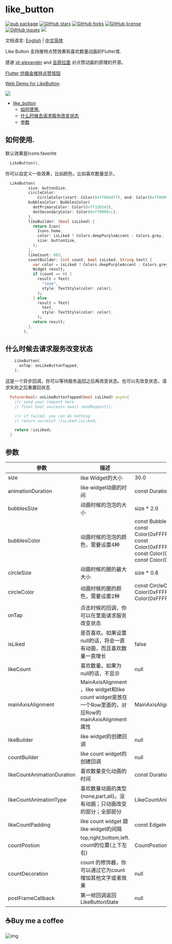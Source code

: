 # like_button

[![pub package](https://img.shields.io/pub/v/like_button.svg)](https://pub.dartlang.org/packages/like_button) [![GitHub stars](https://img.shields.io/github/stars/fluttercandies/like_button)](https://github.com/fluttercandies/like_button/stargazers) [![GitHub forks](https://img.shields.io/github/forks/fluttercandies/like_button)](https://github.com/fluttercandies/like_button/network)  [![GitHub license](https://img.shields.io/github/license/fluttercandies/like_button)](https://github.com/fluttercandies/like_button/blob/master/LICENSE)  [![GitHub issues](https://img.shields.io/github/issues/fluttercandies/like_button)](https://github.com/fluttercandies/like_button/issues) <a href="https://qm.qq.com/q/ZyJbSVjfSU"><img src="https://img.shields.io/badge/dynamic/yaml?url=https%3A%2F%2Fraw.githubusercontent.com%2Ffluttercandies%2F.github%2Frefs%2Fheads%2Fmain%2Fdata.yml&query=%24.qq_group_number&style=for-the-badge&label=QQ%E7%BE%A4&logo=qq&color=1DACE8" /></a>

文档语言: [English](README.md) | [中文简体](README-ZH.md)

Like Button 支持推特点赞效果和喜欢数量动画的Flutter库.

感谢 [jd-alexander](https://github.com/jd-alexander/LikeButton) and [吉原拉面](https://github.com/yumi0629/FlutterUI/tree/master/lib/likebutton) 对点赞动画的原理的开源。

[Flutter 仿掘金推特点赞按钮](https://juejin.im/post/5cee3b43e51d45773f2e8ed7)  

[Web Demo for LikeButton](https://fluttercandies.github.io/like_button/)

![](https://github.com/fluttercandies/Flutter_Candies/blob/master/gif/like_button/like_button.gif)

- [like_button](#likebutton)
  - [如何使用.](#%e5%a6%82%e4%bd%95%e4%bd%bf%e7%94%a8)
  - [什么时候去请求服务改变状态](#%e4%bb%80%e4%b9%88%e6%97%b6%e5%80%99%e5%8e%bb%e8%af%b7%e6%b1%82%e6%9c%8d%e5%8a%a1%e6%94%b9%e5%8f%98%e7%8a%b6%e6%80%81)
  - [参数](#%e5%8f%82%e6%95%b0)

##  如何使用.

默认效果是Icons.favorite
```dart
  LikeButton(),
```

你可以自定义一些效果，比如颜色，比如喜欢数量显示，
```dart
  LikeButton(
          size: buttonSize,
          circleColor:
              CircleColor(start: Color(0xff00ddff), end: Color(0xff0099cc)),
          bubblesColor: BubblesColor(
            dotPrimaryColor: Color(0xff33b5e5),
            dotSecondaryColor: Color(0xff0099cc),
          ),
          likeBuilder: (bool isLiked) {
            return Icon(
              Icons.home,
              color: isLiked ? Colors.deepPurpleAccent : Colors.grey,
              size: buttonSize,
            );
          },
          likeCount: 665,
          countBuilder: (int count, bool isLiked, String text) {
            var color = isLiked ? Colors.deepPurpleAccent : Colors.grey;
            Widget result;
            if (count == 0) {
              result = Text(
                "love",
                style: TextStyle(color: color),
              );
            } else
              result = Text(
                text,
                style: TextStyle(color: color),
              );
            return result;
          },
        ),
```

## 什么时候去请求服务改变状态
```dart
    LikeButton(
      onTap: onLikeButtonTapped,
    ),
```
这是一个异步回调，你可以等待服务返回之后再改变状态。也可以先改变状态，请求失败之后重置回状态

```dart
  Future<bool> onLikeButtonTapped(bool isLiked) async{
    /// send your request here
    // final bool success= await sendRequest();

    /// if failed, you can do nothing
    // return success? !isLiked:isLiked;

    return !isLiked;
  }
```

## 参数
| 参数                       | 描述                                                                                                  | 默认                                                                                                                                                                                  |
| -------------------------- | ----------------------------------------------------------------------------------------------------- | ------------------------------------------------------------------------------------------------------------------------------------------------------------------------------------- |
| size                       | like Widget的大小                                                                                     | 30.0                                                                                                                                                                                  |
| animationDuration          | like widget动画的时间                                                                                 | const Duration(milliseconds: 1000)                                                                                                                                                    |
| bubblesSize                | 动画时候的泡泡的大小                                                                                  | size * 2.0                                                                                                                                                                            |
| bubblesColor               | 动画时候的泡泡的颜色，需要设置4种                                                                     | const BubblesColor(dotPrimaryColor: const Color(0xFFFFC107),dotSecondaryColor: const Color(0xFFFF9800),dotThirdColor: const Color(0xFFFF5722),dotLastColor: const Color(0xFFF44336),) |
| circleSize                 | 动画时候的圈的最大大小                                                                                | size * 0.8                                                                                                                                                                            |
| circleColor                | 动画时候的圈的颜色，需要设置2种                                                                       | const CircleColor(start: const Color(0xFFFF5722), end: const Color(0xFFFFC107)                                                                                                        |
| onTap                      | 点击时候的回调，你可以在里面请求服务改变状态                                                          |                                                                                                                                                                                       |
| isLiked                    | 是否喜欢。如果设置null的话，将会一直有动画，而且喜欢数量一直增长                                      | false                                                                                                                                                                                 |
| likeCount                  | 喜欢数量。如果为null的话，不显示                                                                      | null                                                                                                                                                                                  |
| mainAxisAlignment          | MainAxisAlignment ，like widget和like count widget是放在一个Row里面的，对应Row的mainAxisAlignment属性 | MainAxisAlignment.center                                                                                                                                                              |
| likeBuilder                | like widget的创建回调                                                                                 | null                                                                                                                                                                                  |
| countBuilder               | like count widget的创建回调                                                                           | null                                                                                                                                                                                  |
| likeCountAnimationDuration | 喜欢数量变化动画的时间                                                                                | const Duration(milliseconds: 500)                                                                                                                                                     |
| likeCountAnimationType     | 喜欢数量动画的类型(none,part,all)。没有动画；只动画改变的部分；全部部分                               | LikeCountAnimationType.part                                                                                                                                                           |
| likeCountPadding           | like count widget 跟 like widget的间隔                                                                | const EdgeInsets.only(left: 3.0)                                                                                                                                                      |
| countPostion               | top,right,bottom,left. count的位置(上下左右)                                                          | CountPostion.right                                                                                                                                                                    |
| countDecoration            | count 的修饰器，你可以通过它为count增加其他文字或者效果                                               | null                                                                                                                                                                                  |  |
| postFrameCallback          | 第一帧回调返回 LikeButtonState                                                                        | null                                                                                                                                                                                  |

## ☕️Buy me a coffee

![img](http://zmtzawqlp.gitee.io/my_images/images/qrcode.png)
